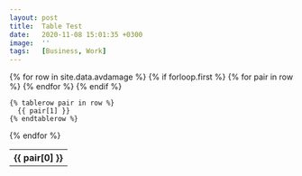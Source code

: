 ```yaml
---
layout: post
title:  Table Test
date:   2020-11-08 15:01:35 +0300
image:  ''
tags:   [Business, Work]
---
```

<table>
  {% for row in site.data.avdamage %}
    {% if forloop.first %}
    <tr>
      {% for pair in row %}
        <th>{{ pair[0] }}</th>
      {% endfor %}
    </tr>
    {% endif %}

    {% tablerow pair in row %}
      {{ pair[1] }}
    {% endtablerow %}
  {% endfor %}
</table>

